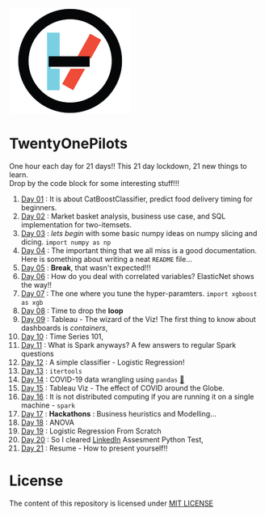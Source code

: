
![](https://github.com/chrisdmell/TwentyOnePilots/blob/master/Images/21pilots.png)
# TwentyOnePilots
One hour each day for 21 days!! This 21 day lockdown, 21 new things to learn. <br>
Drop by the code block for some interesting stuff!!!
01. [Day 01](https://github.com/chrisdmell/TwentyOnePilots/blob/master/CodeBlock/Day-01-20200325.ipynb) : It is about CatBoostClassifier, predict food delivery timing for beginners. 
02. [Day 02](https://github.com/chrisdmell/TwentyOnePilots/blob/master/CodeBlock/Day-02-20200326.ipynb) : Market basket analysis, business use case, and SQL implementation for two-itemsets.
03. [Day 03](https://github.com/chrisdmell/TwentyOnePilots/blob/master/CodeBlock/Day-03-20200327.ipynb) :  _lets begin_ with some basic numpy ideas on numpy slicing and dicing. 
```import numpy as np ```
04. [Day 04](https://github.com/chrisdmell/TwentyOnePilots/blob/master/CodeBlock/Day-04-20200328.ipynb) : The important thing that we all miss is a good documentation. Here is something about writing a neat ```README``` file...
05. [Day 05](https://chrisdmell.github.io/chrisaloysiusdmello/) : __Break__, that wasn't expected!!!
06. [Day 06](https://github.com/chrisdmell/TwentyOnePilots/blob/master/CodeBlock/Day-06-20200330.ipynb) : How do you deal with correlated variables? ElasticNet shows the way!!
07. [Day 07](https://github.com/chrisdmell/TwentyOnePilots/blob/master/CodeBlock/Day-07-20200331.ipynb) : The one where you tune the hyper-paramters. ```import xgboost as xgb```
08. [Day 08](https://github.com/chrisdmell/TwentyOnePilots/blob/master/CodeBlock/Day-08-20200401.ipynb) : Time to drop the __loop__
09. [Day 09](https://public.tableau.com/profile/chris5331#!/vizhome/Tableau_Dashboards_Containers_001/Dashboard1?publish=yes) : Tableau - The wizard of the Viz! The first thing to know about dashboards is _containers_,
10. [Day 10](https://github.com/chrisdmell/TwentyOnePilots/blob/master/CodeBlock/Day-10-20200403.ipynb) : Time Series 101, 
11. [Day 11](https://github.com/chrisdmell/TwentyOnePilots/blob/master/CodeBlock/Day-11-20200404.ipynb) : What is Spark anyways? A few answers to regular Spark questions
12. [Day 12](https://github.com/chrisdmell/TwentyOnePilots/blob/master/CodeBlock/Day-12-20200405.ipynb) : A simple classifier - Logistic Regression!
13. [Day 13](https://github.com/chrisdmell/TwentyOnePilots/blob/master/CodeBlock/Day-13-20200406.ipynb) : ```itertools```
14. [Day 14](https://github.com/chrisdmell/TwentyOnePilots/blob/master/CodeBlock/Day-14-20200407.ipynb) : COVID-19 data wrangling using ```pandas```  [:panda_face:](https://www.webfx.com/tools/emoji-cheat-sheet/)
15. [Day 15](https://public.tableau.com/profile/chris5331#!/vizhome/NovelCoronaVirusOutbreak-2020/Dashboard1?publish=yes) : Tableau Viz - The effect of COVID around the Globe. 
16. [Day 16](https://github.com/chrisdmell/TwentyOnePilots/blob/master/CodeBlock/Day-16-20200409.ipynb) : It is not distributed computing if you are running it on a single machine - ```spark```
17. [Day 17](https://github.com/chrisdmell/TwentyOnePilots/blob/master/CodeBlock/Day-17-20200410.ipynb) : __Hackathons__ : Business heuristics and Modelling...
18. [Day 18](https://github.com/chrisdmell/TwentyOnePilots/blob/master/CodeBlock/Day-18-20200411.ipynb) : ANOVA
19. [Day 19](https://github.com/chrisdmell/TwentyOnePilots/blob/master/CodeBlock/Day-19-20200412.ipynb) : Logistic Regression From Scratch
20. [Day 20](https://github.com/chrisdmell/TwentyOnePilots/blob/master/CodeBlock/Day-20-20200413.ipynb) : So I cleared [LinkedIn](https://www.linkedin.com/in/chris-d-mello-30996b88/) Assesment Python Test,
21. [Day 21](https://github.com/chrisdmell/TwentyOnePilots/blob/master/CodeBlock/Day-21-20200414.pdf) : Resume - How to present yourself!!




# License
The content of this repository is licensed under [MIT LICENSE](https://github.com/chrisdmell/TwentyOnePilots/blob/master/LICENSE)
